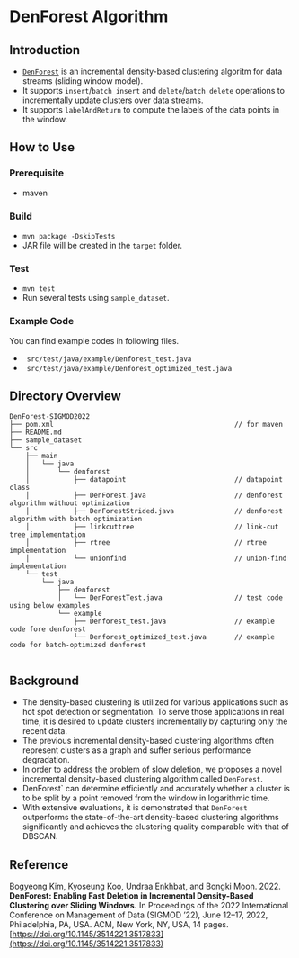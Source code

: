 # DenForest Algorithm

## Introduction
- [`DenForest`](https://doi.org/10.1145/3514221.3517833) is an incremental density-based clustering algoritm for data streams (sliding window model).   
- It supports `insert`/`batch_insert` and `delete`/`batch_delete` operations to incrementally update clusters over data streams. 
- It supports `labelAndReturn` to compute the labels of the data points in the window. 

## How to Use
### Prerequisite 
- maven 


### Build  
- `mvn package -DskipTests`
- JAR file will be created in the `target` folder. 

### Test
- `mvn test`
- Run several tests using `sample_dataset`.

### Example Code 
You can find example codes in following files. 
- ` src/test/java/example/Denforest_test.java`
- ` src/test/java/example/Denforest_optimized_test.java`

## Directory Overview
```
DenForest-SIGMOD2022
├── pom.xml                                             // for maven
├── README.md
├── sample_dataset                                       
└── src
    ├── main
    │   └── java
    │       └── denforest
    │           ├── datapoint                           // datapoint class
    │           ├── DenForest.java                      // denforest algorithm without optimization
    │           ├── DenForestStrided.java               // denforest algorithm with batch optimization
    │           ├── linkcuttree                         // link-cut tree implementation
    │           ├── rtree                               // rtree implementation
    │           └── unionfind                           // union-find implementation
    └── test
        └── java
            ├── denforest
            │   └── DenForestTest.java                  // test code using below examples
            └── example
                ├── Denforest_test.java                 // example code fore denforest
                └── Denforest_optimized_test.java       // example code for batch-optimized denforest
               

``` 

## Background
- The density-based clustering is utilized for various applications such as hot spot detection or segmentation. To serve those applications in real time, it is desired to update clusters incrementally by capturing only the recent data. 
- The previous incremental density-based clustering algorithms often represent clusters as a graph and suffer serious performance degradation. 
- In order to address the problem of slow deletion, we proposes a novel incremental density-based clustering algorithm called `DenForest`.
- DenForest` can determine efficiently and accurately whether a cluster is to be split by a point removed from the window in logarithmic time.
- With extensive evaluations, it is demonstrated that `DenForest` outperforms the state-of-the-art density-based clustering algorithms significantly and achieves the clustering quality comparable with that of DBSCAN. 

## Reference
Bogyeong Kim, Kyoseung Koo, Undraa Enkhbat, and Bongki Moon. 2022. **DenForest: Enabling Fast Deletion in Incremental Density-Based Clustering over Sliding Windows.** In Proceedings of the 2022 International Conference on Management of Data (SIGMOD ’22), June 12–17, 2022, Philadelphia, PA, USA. ACM, New York, NY, USA, 14 pages. [https://doi.org/10.1145/3514221.3517833](https://doi.org/10.1145/3514221.3517833)
